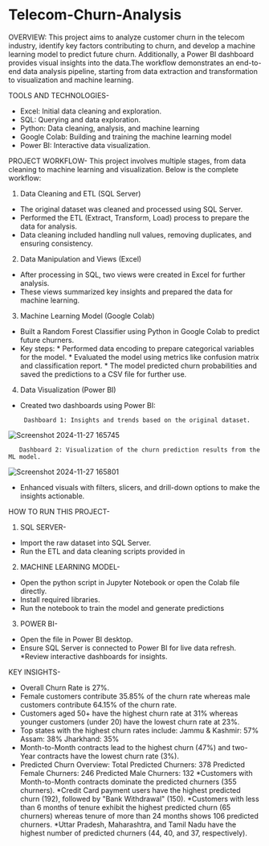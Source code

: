 # Telecom-Churn-Analysis
OVERVIEW:
This project aims to analyze customer churn in the telecom industry, identify key factors contributing to churn, and develop a machine learning model to predict future churn. Additionally, a Power BI dashboard provides visual insights into the data.The workflow demonstrates an end-to-end data analysis pipeline, starting from data extraction and transformation to visualization and machine learning.

TOOLS AND TECHNOLOGIES-
* Excel: Initial data cleaning and exploration.
* SQL: Querying and data exploration.
* Python: Data cleaning, analysis, and machine learning
* Google Colab: Building and training the machine learning model
* Power BI: Interactive data visualization.

PROJECT WORKFLOW-
This project involves multiple stages, from data cleaning to machine learning and visualization. Below is the complete workflow:
1. Data Cleaning and ETL (SQL Server)
* The original dataset was cleaned and processed using SQL Server.
* Performed the ETL (Extract, Transform, Load) process to prepare the data for analysis.
* Data cleaning included handling null values, removing duplicates, and ensuring consistency.
2. Data Manipulation and Views (Excel)
* After processing in SQL, two views were created in Excel for further analysis.
* These views summarized key insights and prepared the data for machine learning.
3. Machine Learning Model (Google Colab)
* Built a Random Forest Classifier using Python in Google Colab to predict future churners.
* Key steps:
           * Performed data encoding to prepare categorical variables for the model.
           * Evaluated the model using metrics like confusion matrix and classification report.
           * The model predicted churn probabilities and saved the predictions to a CSV file for further use.
4. Data Visualization (Power BI)
* Created two dashboards using Power BI:
  
       Dashboard 1: Insights and trends based on the original dataset.
![Screenshot 2024-11-27 165745](https://github.com/user-attachments/assets/d9442222-c564-4e00-9d62-3489f6170412)


       Dashboard 2: Visualization of the churn prediction results from the ML model.
![Screenshot 2024-11-27 165801](https://github.com/user-attachments/assets/6145700c-3950-4944-92c9-2a331dfcb568)
* Enhanced visuals with filters, slicers, and drill-down options to make the insights actionable.

HOW TO RUN THIS PROJECT-
1. SQL SERVER-
  * Import the raw dataset into SQL Server.
  * Run the ETL and data cleaning scripts provided in
2. MACHINE LEARNING MODEL-
  * Open the python script in Jupyter Notebook or open the Colab file directly.
  * Install required libraries.
  * Run the notebook to train the model and generate predictions
3. POWER BI-
  * Open the file in Power BI desktop.
  * Ensure SQL Server is connected to Power BI for live data refresh.
  *Review interactive dashboards for insights.

KEY INSIGHTS- 
 * Overall Churn Rate is 27%.
 * Female customers contribute 35.85% of the churn rate whereas male customers contribute 64.15% of the churn rate.
 * Customers aged 50+ have the highest churn rate at 31% whereas younger customers (under 20) have the lowest churn rate at 23%.
 * Top states with the highest churn rates include:
       Jammu & Kashmir: 57%
       Assam: 38%
       Jharkhand: 35%
 * Month-to-Month contracts lead to the highest churn (47%) and two-Year contracts have the lowest churn rate (3%).
 * Predicted Churn Overview:
        Total Predicted Churners: 378
        Predicted Female Churners: 246
        Predicted Male Churners: 132
*Customers with Month-to-Month contracts dominate the predicted churners (355 churners).
*Credit Card payment users have the highest predicted churn (192), followed by "Bank Withdrawal" (150).
*Customers with less than 6 months of tenure exhibit the highest predicted churn (65 churners) whereas tenure of more than 24 months shows 106 predicted churners.
*Uttar Pradesh, Maharashtra, and Tamil Nadu have the highest number of predicted churners (44, 40, and 37, respectively).

  
